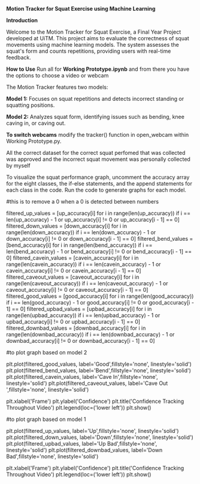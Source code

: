 **Motion Tracker for Squat Exercise using Machine Learning**

**Introduction**

Welcome to the Motion Tracker for Squat Exercise, a Final Year Project developed at UiTM. This project aims to evaluate the correctness of squat movements using machine learning models. The system assesses the squat's form and counts repetitions, providing users with real-time feedback.


**How to Use**
Run all for **Working Prototype.ipynb** and from there you have the options to choose a video or webcam

The Motion Tracker features two models:

**Model 1:** Focuses on squat repetitions and detects incorrect standing or squatting positions.

**Model 2:** Analyzes squat form, identifying issues such as bending, knee caving in, or caving out.


**To switch webcams**
modify the tracker() function in open_webcam within Working Prototype.py.


All the correct dataset for the correct squat perfomed that was collected was approved and the incorrect squat movement was personally collected by myself


To visualize the squat performance graph, uncomment the accuracy array for the eight classes, the if-else statements, and the append statements for each class in the code. Run the code to generate graphs for each model.

#this is to remove a 0 when a 0 is detected between numbers

filtered_up_values = [up_accuracy[i] for i in range(len(up_accuracy)) if i == len(up_accuracy) - 1 or up_accuracy[i] != 0 or up_accuracy[i - 1] == 0]
filtered_down_values = [down_accuracy[i] for i in range(len(down_accuracy)) if i == len(down_accuracy) - 1 or down_accuracy[i] != 0 or down_accuracy[i - 1] == 0]
filtered_bend_values = [bend_accuracy[i] for i in range(len(bend_accuracy)) if i == len(bend_accuracy) - 1 or bend_accuracy[i] != 0 or bend_accuracy[i - 1] == 0]
filtered_cavein_values = [cavein_accuracy[i] for i in range(len(cavein_accuracy)) if i == len(cavein_accuracy) - 1 or cavein_accuracy[i] != 0 or cavein_accuracy[i - 1] == 0]
filtered_caveout_values = [caveout_accuracy[i] for i in range(len(caveout_accuracy)) if i == len(caveout_accuracy) - 1 or caveout_accuracy[i] != 0 or caveout_accuracy[i - 1] == 0]
filtered_good_values = [good_accuracy[i] for i in range(len(good_accuracy)) if i == len(good_accuracy) - 1 or good_accuracy[i] != 0 or good_accuracy[i - 1] == 0]
filtered_upbad_values = [upbad_accuracy[i] for i in range(len(upbad_accuracy)) if i == len(upbad_accuracy) - 1 or upbad_accuracy[i] != 0 or upbad_accuracy[i - 1] == 0]
filtered_downbad_values = [downbad_accuracy[i] for i in range(len(downbad_accuracy)) if i == len(downbad_accuracy) - 1 or downbad_accuracy[i] != 0 or downbad_accuracy[i - 1] == 0]

#to plot graph based on model 2

plt.plot(filtered_good_values, label='Good',fillstyle='none', linestyle='solid')
plt.plot(filtered_bend_values, label='Bend',fillstyle='none', linestyle='solid')
plt.plot(filtered_cavein_values, label='Cave In',fillstyle='none', linestyle='solid')
plt.plot(filtered_caveout_values, label='Cave Out ',fillstyle='none', linestyle='solid')

plt.xlabel('Frame')
plt.ylabel('Confidence')
plt.title('Confidence Tracking Throughout Video')
plt.legend(loc=('lower left'))
plt.show()

#to plot graph based on model 1

plt.plot(filtered_up_values, label='Up',fillstyle='none', linestyle='solid')
plt.plot(filtered_down_values, label='Down',fillstyle='none', linestyle='solid')
plt.plot(filtered_upbad_values, label='Up Bad',fillstyle='none', linestyle='solid')
plt.plot(filtered_downbad_values, label='Down Bad',fillstyle='none', linestyle='solid')


plt.xlabel('Frame')
plt.ylabel('Confidence')
plt.title('Confidence Tracking Throughout Video')
plt.legend(loc=('lower left'))
plt.show()
